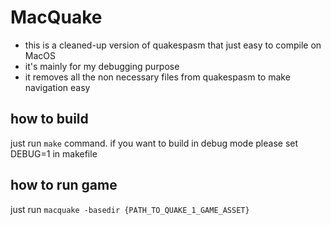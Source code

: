 # MacQuake

- this is a cleaned-up version of quakespasm that just easy to compile on MacOS
- it's mainly for my debugging purpose
- it removes all the non necessary files from quakespasm to make navigation easy

## how to build
just run `make` command. if you want to build in debug mode please set DEBUG=1 in makefile

## how to run game
just run `macquake -basedir {PATH_TO_QUAKE_1_GAME_ASSET}`